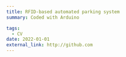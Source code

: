 ```yaml
---
title: RFID-based automated parking system
summary: Coded with Arduino

tags:
  - CV
date: 2022-01-01
external_link: http://github.com
---
```


